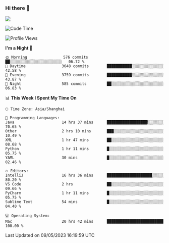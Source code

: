 ### Hi there 👋

<!--
**JJAYCHEN1e/jjaychen1e** is a ✨ _special_ ✨ repository because its `README.md` (this file) appears on your GitHub profile.

Here are some ideas to get you started:

- 🔭 I’m currently working on ...
- 🌱 I’m currently learning ...
- 👯 I’m looking to collaborate on ...
- 🤔 I’m looking for help with ...
- 💬 Ask me about ...
- 📫 How to reach me: ...
- 😄 Pronouns: ...
- ⚡ Fun fact: ...
-->

[![](https://github-readme-stats.vercel.app/api?username=jjaychen1e&show_icons=true)](https://github.com/jjaychen1e/github-readme-stats?count_private=true)

<!--START_SECTION:waka-->
![Code Time](http://img.shields.io/badge/Code%20Time-666%20hrs%2041%20mins-blue)

![Profile Views](http://img.shields.io/badge/Profile%20Views-0-blue)

**I'm a Night 🦉** 

```text
🌞 Morning                576 commits         ██░░░░░░░░░░░░░░░░░░░░░░░   06.72 % 
🌆 Daytime                3648 commits        ███████████░░░░░░░░░░░░░░   42.58 % 
🌃 Evening                3759 commits        ███████████░░░░░░░░░░░░░░   43.87 % 
🌙 Night                  585 commits         ██░░░░░░░░░░░░░░░░░░░░░░░   06.83 % 
```


📊 **This Week I Spent My Time On** 

```text
🕑︎ Time Zone: Asia/Shanghai

💬 Programming Languages: 
Java                     14 hrs 37 mins      ██████████████████░░░░░░░   70.65 % 
Other                    2 hrs 10 mins       ███░░░░░░░░░░░░░░░░░░░░░░   10.49 % 
XML                      1 hr 47 mins        ██░░░░░░░░░░░░░░░░░░░░░░░   08.68 % 
Python                   1 hr 11 mins        █░░░░░░░░░░░░░░░░░░░░░░░░   05.75 % 
YAML                     30 mins             █░░░░░░░░░░░░░░░░░░░░░░░░   02.46 % 

🔥 Editors: 
IntelliJ                 16 hrs 36 mins      ████████████████████░░░░░   80.20 % 
VS Code                  2 hrs               ██░░░░░░░░░░░░░░░░░░░░░░░   09.66 % 
PyCharm                  1 hr 11 mins        █░░░░░░░░░░░░░░░░░░░░░░░░   05.75 % 
Sublime Text             54 mins             █░░░░░░░░░░░░░░░░░░░░░░░░   04.40 % 

💻 Operating System: 
Mac                      20 hrs 42 mins      █████████████████████████   100.00 % 
```


 Last Updated on 09/05/2023 16:19:59 UTC
<!--END_SECTION:waka-->
